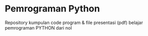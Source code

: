 # Pemrograman Python
Repository kumpulan code program & file presentasi (pdf) belajar pemrograman PYTHON dari nol
